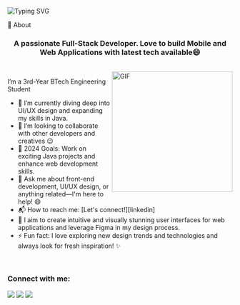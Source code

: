![Typing SVG](https://readme-typing-svg.herokuapp.com?font=Architects+Daughter&color=FFFFFF&size=30&lines=Hey!+It's+Khushi!+👋;I'm+a+Front+End+Developer;Learning+UI/UX+and+Java;;Building+Intuitive+Interfaces)

<!-- <h1 align="center">Hi 👋, It's me Khushi</h1> -->

🧐 About

<h3 align="center">A passionate Full-Stack Developer. Love to build Mobile and Web Applications with latest tech available😄
</h3>

<br>
<img align="right" margin-top="20px" height="270px" alt="GIF" src="https://github.com/KHUSHIsharma2005/KHUSHIsharma2005/blob/main/image_processing20191022-29550-158wqf6.gif" />


I’m a 3rd-Year BTech Engineering Student
- 🌱 I’m currently diving deep into UI/UX design and expanding my skills in Java.<br>
- 👯 I’m looking to collaborate with other developers and creatives :wink:
- 🥅 2024 Goals: Work on exciting Java projects and enhance web development skills.
- 💬 Ask me about front-end development, UI/UX design, or anything related—I'm here to help! :smile:
- 📬 How to reach me: [Let's connect!][linkedin]
- 🧗 I aim to create intuitive and visually stunning user interfaces for web applications and leverage Figma in my design process.
- ⚡ Fun fact: I love exploring new design trends and technologies and always look for fresh inspiration! ✨

</br>

<h3 align="left">Connect with me:</h3>
  <p>
    <a href="www.linkedin.com/in/khushi-sharma-4b582327b" target="_blank"><img src="https://img.shields.io/badge/-LinkedIn-222222?style=flat-square&logo=Linkedin&logoColor=white&link=https://www.linkedin.com/in/hgdsandakalum/)](https://www.linkedin.com/in/hgdsandakalum/"></a>
  <a href="" target="_blank"><img src="https://img.shields.io/badge/-HackerRank-222222?style=flat-square&logo=HackerRank&logoColor=white&link=https://www.hackerrank.com/h_g_d_sandakalum)](https://www.hackerrank.com/h_g_d_sandakalum"></a>
    <a href="https://www.instagram.com/_.khushi._0703?igsh=MW1keXYwbmRpNnFhMw==" target="_blank"><img src="https://img.shields.io/badge/Instagram-222222?&style=flat-square&logo=instagram&logoColor=white&link=https://www.instagram.com/_.sanda._)](https://www.instagram.com/_.sanda._/"></a>
    </a>
  </p>
</br>

<!---
KHUSHIsharma2005/KHUSHIsharma2005 is a ✨ special ✨ repository because its `README.md` (this file) appears on your GitHub profile.
You can click the Preview link to take a look at your changes.
--->
